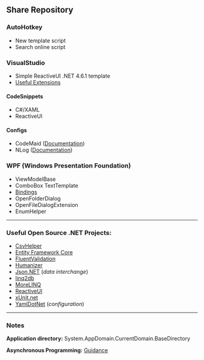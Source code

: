 ## Share Repository 
### AutoHotkey
- New template script
- Search online script
### VisualStudio
- Simple ReactiveUI .NET 4.6.1 template
- [Useful Extensions][21]
#### CodeSnippets
- C#/XAML
- ReactiveUI
#### Configs
- CodeMaid ([Documentation][1])
- NLog ([Documentation][2])
### WPF (Windows Presentation Foundation)
- ViewModelBase
- ComboBox TextTemplate
- [Bindings][22]
- OpenFolderDialog
- OpenFileDialogExtension
- EnumHelper
___
### Useful Open Source .NET Projects:
- [CsvHelper][3]  
- [Entity Framework Core][4]  
- [FluentValidation][5]  
- [Humanizer][6]  
- [Json.NET][7] (*data interchange*)  
- [linq2db][8]  
- [MoreLINQ][9]  
- [ReactiveUI][10]  
- [xUnit.net][11]  
- [YamlDotNet][12] (*configuration*)  
___
### Notes
**Application directory:** System.AppDomain.CurrentDomain.BaseDirectory  

**Asynchronous Programming:** [Guidance][20]  

[1]: https://www.codemaid.net/documentation/ 
[2]: https://github.com/NLog/NLog/wiki/Configuration-file 
[3]: https://github.com/JoshClose/CsvHelper
[4]: https://github.com/dotnet/efcore
[5]: https://github.com/fluentvalidation/fluentvalidation
[6]: https://github.com/Humanizr/Humanizer
[7]: https://github.com/JamesNK/Newtonsoft.Json
[8]: https://github.com/linq2db/linq2db
[9]: https://github.com/morelinq/MoreLINQ
[10]: https://github.com/reactiveui/ReactiveUI
[11]: https://github.com/xunit/xunit
[12]: https://github.com/aaubry/YamlDotNet

[20]: https://github.com/davidfowl/AspNetCoreDiagnosticScenarios/blob/master/AsyncGuidance.md#table-of-contents
[21]: https://github.com/Lixfeld/ShareRepo/blob/master/VisualStudio/Extensions.md#useful-visual-studio-extensions
[22]: https://github.com/Lixfeld/ShareRepo/blob/master/WPF/Bindings.md#bindings